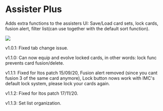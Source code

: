 # Assister Plus

Adds extra functions to the assisters UI: Save/Load card sets, lock cards, fusion alert, filter list(can use together with the default sort function).

![](https://i.imgur.com/T1ZTRO1.jpg)

v1.0.1: Fixed tab change issue.

v1.1.0: Can now equip and evolve locked cards, in other words: lock func prevents card fusion/delete.

v1.1.1: Fixed for Itos patch 15/09/20, Fusion alert removed (since you cant fusion 3 of the same card anymore), Lock button nows work with IMC's default lock system, please lock your cards again.

v1.1.2: Fixed for Itos patch 17/11/20.

v1.1.3: Set list organization.
